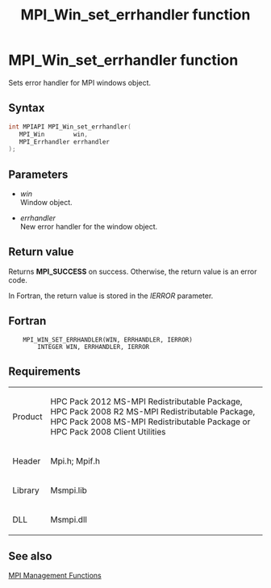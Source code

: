 ﻿---
title: MPI_Win_set_errhandler function
TOCTitle: MPI_Win_set_errhandler function
ms:assetid: 96d06273-5afa-4b3a-8a87-62be3775c822
ms:mtpsurl: https://msdn.microsoft.com/en-us/library/Dn520612(v=VS.85)
ms:contentKeyID: 59361083
ms.date: 03/28/2018
mtps_version: v=VS.85
f1_keywords:
- MPI_WIN_SET_ERRHANDLER
- mpif/MPI_Win_set_errhandler
- mpi/MPI_WIN_SET_ERRHANDLER
dev_langs:
- C++
- C
---

# MPI\_Win\_set\_errhandler function

Sets error handler for MPI windows object.

## Syntax

``` c++
int MPIAPI MPI_Win_set_errhandler(
   MPI_Win        win,
   MPI_Errhandler errhandler
);
```

## Parameters

  - *win*  
    Window object.

  - *errhandler*  
    New error handler for the window object.

## Return value

Returns **MPI\_SUCCESS** on success. Otherwise, the return value is an error code.

In Fortran, the return value is stored in the *IERROR* parameter.

## Fortran

``` FORTRAN
    MPI_WIN_SET_ERRHANDLER(WIN, ERRHANDLER, IERROR)
        INTEGER WIN, ERRHANDLER, IERROR
```

## Requirements

<table>
<colgroup>
<col/>
<col/>
</colgroup>
<tbody>
<tr class="odd">
<td><p>Product</p></td>
<td><p>HPC Pack 2012 MS-MPI Redistributable Package, HPC Pack 2008 R2 MS-MPI Redistributable Package, HPC Pack 2008 MS-MPI Redistributable Package or HPC Pack 2008 Client Utilities</p></td>
</tr>
<tr class="even">
<td><p>Header</p></td>
<td>Mpi.h;
Mpif.h</td>
</tr>
<tr class="odd">
<td><p>Library</p></td>
<td>Msmpi.lib</td>
</tr>
<tr class="even">
<td><p>DLL</p></td>
<td>Msmpi.dll</td>
</tr>
</tbody>
</table>


## See also

[MPI Management Functions](mpi-management-functions.md)


